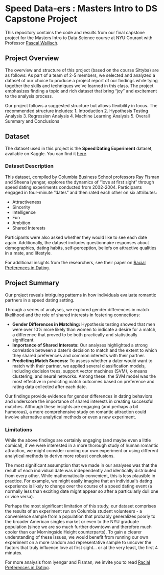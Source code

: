 # Speed Data-ers : Masters Intro to DS Capstone Project
This repository contains the code and results from our final capstone project for the Masters Intro to Data Science course at NYU Courant with Professor [Pascal Wallisch](https://github.com/Pascallisch).

## Project Overview
The overview and structure of this project (based on the course Sittyba) are as follows:  As part of a team of 2-5 members, we selected and analyzed a dataset of our choice to produce a project report of our findings while tying together the skills and techniques we've learned in this class. The project emphasizes finding a topic and rich dataset that bring “joy” and excitement to the analysis process.

Our project follows a suggested structure but allows flexibility in focus. The recommended structure includes:
	1.	Introduction
	2.	Hypothesis Testing Analysis
	3.	Regression Analysis
	4.	Machine Learning Analysis
	5.	Overall Summary and Conclusions

## Dataset
The dataset used in this project is the **Speed Dating Experiment** dataset, available on Kaggle. You can find it [here](https://www.kaggle.com/datasets/annavictoria/speed-dating-experiment).

### Dataset Description
This dataset, compiled by Columbia Business School professors Ray Fisman and Sheena Iyengar, explores the dynamics of “love at first sight” through speed dating experiments conducted from 2002-2004. Participants engaged in four-minute “dates” and then rated each other on six attributes:
* Attractiveness
* Sincerity
* Intelligence
* Fun
* Ambition
* Shared Interests

Participants were also asked whether they would like to see each date again. Additionally, the dataset includes questionnaire responses about demographics, dating habits, self-perception, beliefs on attractive qualities in a mate, and lifestyle.

For additional insights from the researchers, see their paper on [Racial Preferences in Dating](https://papers.ssrn.com/sol3/papers.cfm?abstract_id=610589).

## Project Summary

Our project reveals intriguing patterns in how individuals evaluate romantic partners in a speed dating setting. 

Through a series of analyses, we explored gender differences in match likelihood and the role of shared interests in fostering connections:
* **Gender Differences in Matching:** Hypothesis testing showed that men were over 10% more likely than women to indicate a desire for a match, a difference that proved to be both practically and statistically significant.
* **Importance of Shared Interests:** Our analyses highlighted a strong correlation between a dater’s decision to match and the extent to which they shared preferences and common interests with their partner.
* **Predicting Match Success:** To assess whether a dater would want to match with their partner, we applied several classification models, including decision trees, support vector machines (SVM), k-means clustering, and neural networks. Among these, the SVM model was the most effective in predicting match outcomes based on preference and rating data collected after each date.

Our findings provide evidence for gender differences in dating behaviors and underscore the importance of shared interests in creating successful matches. Although these insights are engaging (and perhaps a bit humorous), a more comprehensive study on romantic attraction could involve alternative analytical methods or even a new experiment.

### Limitations

While the above findings are certainly engaging (and maybe even a little comical), if we were interested in a more thorough study of human romantic attraction, we might consider running our own experiment or using different analytical methods to derive more robust conclusions. 

The most significant assumption that we made in our analyses was that the result of each individual date was independently and identically distributed from every other. While mathematically convenient, this is less plausible in practice. For example, we might easily imagine that an individual’s dating experience is likely to change over the course of a speed dating event (a normally less than exciting date might appear so after a particularly dull one or vice versa). 

Perhaps the most significant limitation of this study, our dataset comprises the results of an experiment run on Columbia student volunteers - a convenience sample from a population that probably generalizes poorly to the broader American singles market or even to the NYU graduate population (since we are so much further downtown and therefore much cooler than our Morningside Height counterparts). To gain a clearer understanding of these issues, we would benefit from running our own experiment on a more random and representative sample to uncover the factors that truly influence love at first sight... or at the very least, the first 4 minutes.

For more analysis from Iyengar and Fisman, we invite you to read [Racial Preferences in Dating](https://papers.ssrn.com/sol3/papers.cfm?abstract_id=610589).

